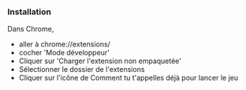 ### Installation
Dans Chrome,
* aller à chrome://extensions/
* cocher 'Mode développeur'
* Cliquer sur 'Charger l'extension non empaquetée'
* Sélectionner le dossier de l'extensions
* Cliquer sur l'icône de Comment tu t'appelles déjà pour lancer le jeu
